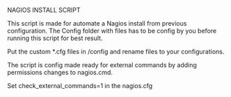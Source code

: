 
NAGIOS INSTALL SCRIPT

This script is made for automate a Nagios install from previous configuration.
The Config folder with files has to be config by you before running this script for 
best result.

Put the custom *.cfg files in /config and rename files to your configurations.

The script is config made ready for external commands by adding permissions changes to 
nagios.cmd.

Set check_external_commands=1 in the nagios.cfg

